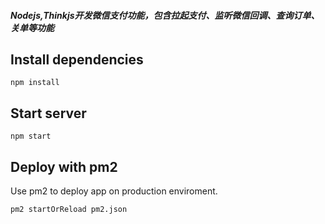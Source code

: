 
##### Nodejs,Thinkjs开发微信支付功能，包含拉起支付、监听微信回调、查询订单、关单等功能


## Install dependencies

```
npm install
```

## Start server

```
npm start
```

## Deploy with pm2

Use pm2 to deploy app on production enviroment.

```
pm2 startOrReload pm2.json
```
